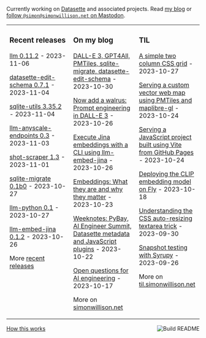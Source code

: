 Currently working on [Datasette](https://datasette.io/) and associated projects. Read [my blog](https://simonwillison.net/) or <a href="https://fedi.simonwillison.net/@simon">follow `@simon@simonwillison.net` on Mastodon</a>.

<table><tr><td valign="top" width="33%">

### Recent releases
<!-- recent_releases starts -->
[llm 0.11.2](https://github.com/simonw/llm/releases/tag/0.11.2) - 2023-11-06

[datasette-edit-schema 0.7.1](https://github.com/simonw/datasette-edit-schema/releases/tag/0.7.1) - 2023-11-04

[sqlite-utils 3.35.2](https://github.com/simonw/sqlite-utils/releases/tag/3.35.2) - 2023-11-04

[llm-anyscale-endpoints 0.3](https://github.com/simonw/llm-anyscale-endpoints/releases/tag/0.3) - 2023-11-03

[shot-scraper 1.3](https://github.com/simonw/shot-scraper/releases/tag/1.3) - 2023-11-01

[sqlite-migrate 0.1b0](https://github.com/simonw/sqlite-migrate/releases/tag/0.1b0) - 2023-10-27

[llm-python 0.1](https://github.com/simonw/llm-python/releases/tag/0.1) - 2023-10-27

[llm-embed-jina 0.1.2](https://github.com/simonw/llm-embed-jina/releases/tag/0.1.2) - 2023-10-26
<!-- recent_releases ends -->
More [recent releases](https://github.com/simonw/simonw/blob/main/releases.md)
</td><td valign="top" width="34%">

### On my blog
<!-- blog starts -->
[DALL-E 3, GPT4All, PMTiles, sqlite-migrate, datasette-edit-schema](http://simonwillison.net/2023/Oct/30/weeknotes/) - 2023-10-30

[Now add a walrus: Prompt engineering in DALL-E 3](http://simonwillison.net/2023/Oct/26/add-a-walrus/) - 2023-10-26

[Execute Jina embeddings with a CLI using llm-embed-jina](http://simonwillison.net/2023/Oct/26/llm-embed-jina/) - 2023-10-26

[Embeddings: What they are and why they matter](http://simonwillison.net/2023/Oct/23/embeddings/) - 2023-10-23

[Weeknotes: PyBay, AI Engineer Summit, Datasette metadata and JavaScript plugins](http://simonwillison.net/2023/Oct/22/weeknotes/) - 2023-10-22

[Open questions for AI engineering](http://simonwillison.net/2023/Oct/17/open-questions/) - 2023-10-17
<!-- blog ends -->
More on [simonwillison.net](https://simonwillison.net/)
</td><td valign="top" width="33%">

### TIL
<!-- tils starts -->
[A simple two column CSS grid](https://til.simonwillison.net/css/simple-two-column-grid) - 2023-10-27

[Serving a custom vector web map using PMTiles and maplibre-gl](https://til.simonwillison.net/gis/pmtiles) - 2023-10-24

[Serving a JavaScript project built using Vite from GitHub Pages](https://til.simonwillison.net/github-actions/vite-github-pages) - 2023-10-24

[Deploying the CLIP embedding model on Fly](https://til.simonwillison.net/fly/clip-on-fly) - 2023-10-18

[Understanding the CSS auto-resizing textarea trick](https://til.simonwillison.net/css/resizing-textarea) - 2023-09-30

[Snapshot testing with Syrupy](https://til.simonwillison.net/pytest/syrupy) - 2023-09-26
<!-- tils ends -->
More on [til.simonwillison.net](https://til.simonwillison.net/)
</td></tr></table>

<a href="https://github.com/simonw/simonw/actions"><img src="https://github.com/simonw/simonw/workflows/Build%20README/badge.svg" align="right" alt="Build README"></a> <a href="https://simonwillison.net/2020/Jul/10/self-updating-profile-readme/">How this works</a>
